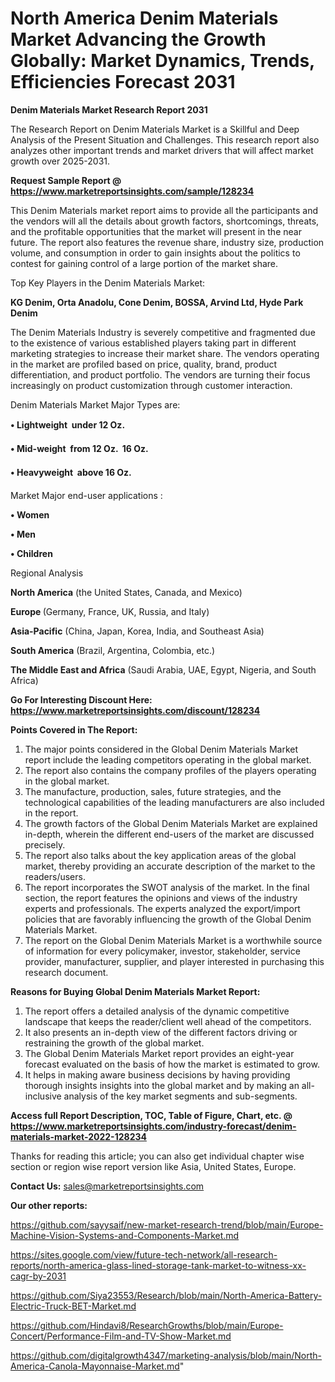 # North America Denim Materials Market Advancing the Growth Globally: Market Dynamics, Trends, Efficiencies Forecast 2031

<strong>Denim Materials Market Research Report 2031</strong>

The Research Report on Denim Materials Market is a Skillful and Deep Analysis of the Present Situation and Challenges. This research report also analyzes other important trends and market drivers that will affect market growth over 2025-2031.

<strong>Request Sample Report @ <a href=https://www.marketreportsinsights.com/sample/128234>https://www.marketreportsinsights.com/sample/128234</a></strong>

This Denim Materials market report aims to provide all the participants and the vendors will all the details about growth factors, shortcomings, threats, and the profitable opportunities that the market will present in the near future. The report also features the revenue share, industry size, production volume, and consumption in order to gain insights about the politics to contest for gaining control of a large portion of the market share.

Top Key Players in the Denim Materials Market:

<strong>KG Denim, Orta Anadolu, Cone Denim, BOSSA, Arvind Ltd, Hyde Park Denim</strong>

The Denim Materials Industry is severely competitive and fragmented due to the existence of various established players taking part in different marketing strategies to increase their market share. The vendors operating in the market are profiled based on price, quality, brand, product differentiation, and product portfolio. The vendors are turning their focus increasingly on product customization through customer interaction.

Denim Materials Market Major Types are:

<strong>• Lightweight  under 12 Oz.

• Mid-weight  from 12 Oz.  16 Oz.

• Heavyweight  above 16 Oz.</strong>

Market Major end-user applications :

<strong>• Women

• Men

• Children</strong>

Regional Analysis

</u><strong><b>North America</b></strong> (the United States, Canada, and Mexico)

<strong><b>Europe </b></strong>(Germany, France, UK, Russia, and Italy)

<strong><b>Asia-Pacific</b></strong> (China, Japan, Korea, India, and Southeast Asia)

<strong><b>South America</b></strong> (Brazil, Argentina, Colombia, etc.)

<strong><b>The Middle East and Africa</b></strong> (Saudi Arabia, UAE, Egypt, Nigeria, and South Africa)

<strong>Go For Interesting Discount Here: <a href=https://www.marketreportsinsights.com/discount/128234>https://www.marketreportsinsights.com/discount/128234</a></strong>

<strong>Points Covered in The Report:</strong>
<ol>
  <li>The major points considered in the Global Denim Materials Market report include the leading competitors operating in the global market.</li>
  <li>The report also contains the company profiles of the players operating in the global market.</li>
  <li>The manufacture, production, sales, future strategies, and the technological capabilities of the leading manufacturers are also included in the report.</li>
  <li>The growth factors of the Global Denim Materials Market are explained in-depth, wherein the different end-users of the market are discussed precisely.</li>
  <li>The report also talks about the key application areas of the global market, thereby providing an accurate description of the market to the readers/users.</li>
  <li>The report incorporates the SWOT analysis of the market. In the final section, the report features the opinions and views of the industry experts and professionals. The experts analyzed the export/import policies that are favorably influencing the growth of the Global Denim Materials Market.</li>
  <li>The report on the Global Denim Materials Market is a worthwhile source of information for every policymaker, investor, stakeholder, service provider, manufacturer, supplier, and player interested in purchasing this research document.</li>
</ol>
<strong>Reasons for Buying Global Denim Materials Market Report:</strong>

<ol>
  <li>The report offers a detailed analysis of the dynamic competitive landscape that keeps the reader/client well ahead of the competitors.</li>
  <li>It also presents an in-depth view of the different factors driving or restraining the growth of the global market.</li>
  <li>The Global Denim Materials Market report provides an eight-year forecast evaluated on the basis of how the market is estimated to grow.</li>
  <li>It helps in making aware business decisions by having providing thorough insights insights into the global market and by making an all-inclusive analysis of the key market segments and sub-segments.</li>
</ol>
<strong>Access full Report Description, TOC, Table of Figure, Chart, etc. @ <a href=https://www.marketreportsinsights.com/industry-forecast/denim-materials-market-2022-128234>https://www.marketreportsinsights.com/industry-forecast/denim-materials-market-2022-128234</a></strong>


Thanks for reading this article; you can also get individual chapter wise section or region wise report version like Asia, United States, Europe.

<strong>Contact Us:</strong>
sales@marketreportsinsights.com

<strong>Our other reports:</strong>

<a href=https://github.com/sayysaif/new-market-research-trend/blob/main/Europe-Machine-Vision-Systems-and-Components-Market.md>https://github.com/sayysaif/new-market-research-trend/blob/main/Europe-Machine-Vision-Systems-and-Components-Market.md</a>

<a href=https://sites.google.com/view/future-tech-network/all-research-reports/north-america-glass-lined-storage-tank-market-to-witness-xx-cagr-by-2031>https://sites.google.com/view/future-tech-network/all-research-reports/north-america-glass-lined-storage-tank-market-to-witness-xx-cagr-by-2031</a>

<a href=https://github.com/Siya23553/Research/blob/main/North-America-Battery-Electric-Truck-BET-Market.md>https://github.com/Siya23553/Research/blob/main/North-America-Battery-Electric-Truck-BET-Market.md</a>

<a href=https://github.com/Hindavi8/ResearchGrowths/blob/main/Europe-Concert/Performance-Film-and-TV-Show-Market.md>https://github.com/Hindavi8/ResearchGrowths/blob/main/Europe-Concert/Performance-Film-and-TV-Show-Market.md</a>

<a href=https://github.com/digitalgrowth4347/marketing-analysis/blob/main/North-America-Canola-Mayonnaise-Market.md>https://github.com/digitalgrowth4347/marketing-analysis/blob/main/North-America-Canola-Mayonnaise-Market.md</a>"
